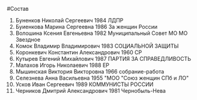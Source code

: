 #Состав
1. Буненков Николай Сергеевич 1984 ЛДПР
2. Буиенкова Марина Сергеевна 1986 За женщин России
3. Волошина Ксения Евгеньевна 1982 Муниципальный Совет МО МО Звездное
4. Комок Владимир Владимирович 1983 СОЦИАЛЬНОЙ ЗАЩИТЫ
5. Коронкевич Константин Александрович 1960 СР
6. Кутырев Евгений Михайлович 1987 ПАРТИЯ ЗА СПРАВЕДЛИВОСТЬ
7. Малахов Игорь Николаевич 1988 ЕР
8. Мышинская Виктория Викторовна 1966 собрание-работа
9. Селезнева Анна Васильевна 1955 \"МОО \"Союз женщин СПб и ЛО\"
10. Усков Иван Сергеевич 1989 КОММУНИСТЫ РОССИИ
11. Черников Дмитрий Александрович 1981 Чернобыль-Нева
